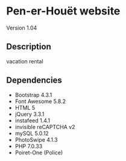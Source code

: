 # Pen-er-Houët website

Version 1.04

## Description

vacation rental

## Dependencies

- Bootstrap 4.3.1
- Font Awesome 5.8.2
- HTML 5
- jQuery 3.3.1
- instafeed 1.4.1
- invisible reCAPTCHA v2
- mySQL 5.0.12
- PhotoSwipe 4.1.3
- PHP 7.0.33
- Poiret-One (Police)
